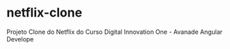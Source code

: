 # netflix-clone
Projeto Clone do Netflix do Curso Digital Innovation One - Avanade Angular Develope
